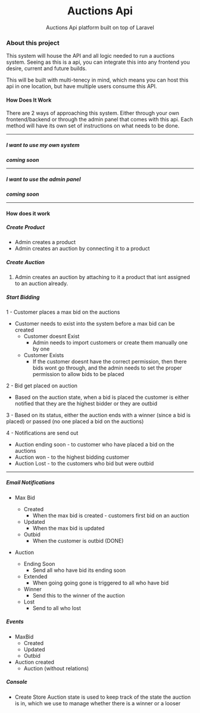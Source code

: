 <h1 align="center">Auctions Api</h1>
<p align="center">Auctions Api platform built on top of Laravel</p>

### About this project
This system will house the API and all logic needed to run a auctions system. Seeing as this is a api, you can integrate this into any frontend you desire, current and future builds.

This will be built with multi-tenecy in mind, which means you can host this api in one location, but have multiple users consume this API.


#### How Does It Work
There are 2 ways of approaching this system. Either through your own frontend/backend or through the admin panel that comes with this api.
Each method will have its own set of instructions on what needs to be done.

---

##### I want to use my own system
**_coming soon_**

---

##### I want to use the admin panel
**_coming soon_**

---

#### How does it work

##### Create Product

-  Admin creates a product
-  Admin creates an auction by connecting it to a product

##### Create Auction
1. Admin creates an auction by attaching to it a product that isnt assigned to an auction already.

##### Start Bidding
1 - Customer places a max bid on the auctions
  - Customer needs to exist into the system before a max bid can be created
    - Customer doesnt Exist
      - Admin needs to import customers or create them manually one by one
    - Customer Exists
      - If the customer doesnt have the correct permission, then there bids wont go through, and the admin needs to set the proper permission to allow bids to be placed
 
2 - Bid get placed on auction
  - Based on the auction state, when a bid is placed the customer is either notified that they are the highest bidder or they are outbid
 
3 - Based on its status, either the auction ends with a winner (since a bid is placed) or passed (no one placed a bid on the auctions)

4 - Notifications are send out
  - Auction ending soon - to customer who have placed a bid on the auctions
  - Auction won - to the highest bidding customer
  - Auction Lost - to the customers who bid but were outbid

---




##### Email Notifications 
- Max Bid
  - Created
    - When the max bid is created - customers first bid on an auction
  - Updated
    - When the max bid is updated
  - Outbid
    - When the customer is outbid (DONE)

- Auction
  - Ending Soon
    - Send all who have bid its ending soon
  - Extended
    - When going going gone is triggered to all who have bid
  - Winner
    - Send this to the winner of the auction
  - Lost
    - Send to all who lost

##### Events
- MaxBid
   - Created
   - Updated
   - Outbid
- Auction created
  - Auction (without relations)
  
##### Console
- Create Store
Auction state is used to keep track of the state the auction is in, which we use to manage whether there is a winner or a looser


